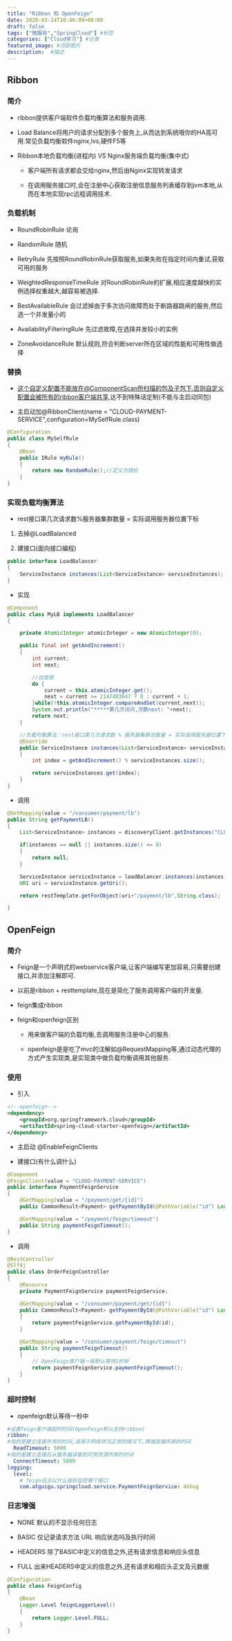 ```yaml
---
title: "Ribbon 和 OpenFeign"
date: 2020-03-14T10:46:09+08:00
draft: false
tags: ["微服务","SpringCloud"] #标签
categories: ["Cloud学习"] #分类
featured_image: #顶部图片
description:  #描述
---
```


## Ribbon

### 简介

- ribbon提供客户端软件负载均衡算法和服务调用.

- Load Balance将用户的请求分配到多个服务上,从而达到系统哦你的HA高可用.常见负载均衡软件nginx,lvs,硬件F5等

- Ribbon本地负载均衡(进程内) VS Nginx服务端负载均衡(集中式)

  - 客户端所有请求都会交给nginx,然后由Nginx实现转发请求

  - 在调用服务接口时,会在注册中心获取注册信息服务列表缓存到jvm本地,从而在本地实现rpc远程调用技术.

### 负载机制

- RoundRobinRule 论询

- RandomRule 随机

- RetryRule 先按照RoundRobinRule获取服务,如果失败在指定时间内重试,获取可用的服务

- WeightedResponseTimeRule 对RoundRobinRule的扩展,相应速度越快的实例选择权重越大,越容易被选择.

- BestAvailableRule 会过滤掉由于多次访问故障而处于断路器跳闸的服务,然后选一个并发量小的

- AvailabilityFilteringRule 先过滤故障,在选择并发较小的实例

- ZoneAvoidanceRule 默认规则,符合判断server所在区域的性能和可用性做选择

### 替换

- 这个自定义配置不能放在@ComponentScan所扫描的包及子包下.否则自定义配置会被所有的ribbon客户端共享,达不到特殊话定制(不能与主启动同包)

- 主启动加@RibbonClient(name = "CLOUD-PAYMENT-SERVICE",configuration=MySelfRule.class)

```java
@Configuration
public class MySelfRule
{
    @Bean
    public IRule myRule()
    {
        return new RandomRule();//定义为随机
    }
}
```

### 实现负载均衡算法

- rest接口第几次请求数%服务器集群数量 = 实际调用服务器位置下标

1. 去掉@LoadBalanced

2. 建接口(面向接口编程)

```java
public interface LoadBalancer
{
    ServiceInstance instances(List<ServiceInstance> serviceInstances);
}
```

- 实现

```java
@Component
public class MyLB implements LoadBalancer
{

    private AtomicInteger atomicInteger = new AtomicInteger(0);

    public final int getAndIncrement()
    {
        int current;
        int next;

        //自旋锁
        do {
            current = this.atomicInteger.get();
            next = current >= 2147483647 ? 0 : current + 1;
        }while(!this.atomicInteger.compareAndSet(current,next));
        System.out.println("*****第几次访问,次数next: "+next);
        return next;
    }

    //负载均衡算法：rest接口第几次请求数 % 服务器集群总数量 = 实际调用服务器位置下标  ,每次服务重启动后rest接口计数从1开始.
    @Override
    public ServiceInstance instances(List<ServiceInstance> serviceInstances)
    {
        int index = getAndIncrement() % serviceInstances.size();

        return serviceInstances.get(index);
    }
}

```

- 调用

```java
@GetMapping(value = "/consumer/payment/lb")
public String getPaymentLB()
{
    List<ServiceInstance> instances = discoveryClient.getInstances("CLOUD-PAYMENT-SERVICE");

    if(instances == null || instances.size() <= 0)
    {
        return null;
    }

    ServiceInstance serviceInstance = loadBalancer.instances(instances);
    URI uri = serviceInstance.getUri();

    return restTemplate.getForObject(uri+"/payment/lb",String.class);

}
```

## OpenFeign

### 简介

- Feign是一个声明式的webservice客户端,让客户端编写更加容易,只需要创建接口,并添加注解即可.

- 以前是ribbon + resttemplate,现在是简化了服务调用客户端的开发量.

- feign集成ribbon

- feign和openfeign区别

  - 用来做客户端的负载均衡,去调用服务注册中心的服务.

  - openfeign是是吃了mvc的注解如@RequestMapping等,通过动态代理的方式产生实现类,是实现类中做负载均衡调用其他服务.

### 使用

- 引入

```xml
<!--openfeign-->
<dependency>
    <groupId>org.springframework.cloud</groupId>
    <artifactId>spring-cloud-starter-openfeign</artifactId>
</dependency>
```

- 主启动 @EnableFeignClients

- 建接口(有什么调什么)

```java
@Component
@FeignClient(value = "CLOUD-PAYMENT-SERVICE")
public interface PaymentFeignService
{
    @GetMapping(value = "/payment/get/{id}")
    public CommonResult<Payment> getPaymentById(@PathVariable("id") Long id);

    @GetMapping(value = "/payment/feign/timeout")
    public String paymentFeignTimeout();
}
```

- 调用

```java
@RestController
@Slf4j
public class OrderFeignController
{
    @Resource
    private PaymentFeignService paymentFeignService;

    @GetMapping(value = "/consumer/payment/get/{id}")
    public CommonResult<Payment> getPaymentById(@PathVariable("id") Long id)
    {
        return paymentFeignService.getPaymentById(id);
    }

    @GetMapping(value = "/consumer/payment/feign/timeout")
    public String paymentFeignTimeout()
    {
        // OpenFeign客户端一般默认等待1秒钟
        return paymentFeignService.paymentFeignTimeout();
    }
}
```

### 超时控制

- openfeign默认等待一秒中

```yml
#设置feign客户端超时时间(OpenFeign默认支持ribbon)
ribbon:
#指的是建立连接所用的时间,适用于网络状况正常的情况下,两端连接所用的时间
  ReadTimeout: 5000
#指的是建立连接后从服务器读取到可用资源所用的时间
  ConnectTimeout: 5000
logging:
  level:
    # feign日志以什么级别监控哪个接口
    com.atguigu.springcloud.service.PaymentFeignService: debug
```

### 日志增强

- NONE 默认的不显示任何日志

- BASIC 仅记录请求方法 URL 响应状态吗及执行时间

- HEADERS 除了BASIC中定义的信息之外,还有请求信息和响应头信息

- FULL 出来HEADERS中定义的信息之外,还有请求和相应头正文及元数据

```java
@Configuration
public class FeignConfig
{
    @Bean
    Logger.Level feignLoggerLevel()
    {
        return Logger.Level.FULL;
    }
}
```

